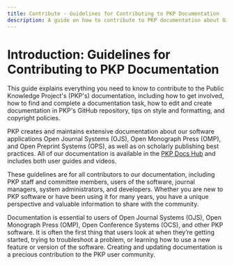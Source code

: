 ```yaml
---
title: Contribute - Guidelines for Contributing to PKP Documentation
description: A guide on how to contribute to PKP documentation about OJS, OMP, and OPS software and journal publishing best practices
---
```


# Introduction: Guidelines for Contributing to PKP Documentation

This guide explains everything you need to know to contribute to the Public Knowledge Project's (PKP's) documentation, including how to get involved, how to find and complete a documentation task, how to edit and create documentation in PKP's GitHub repository, tips on style and formatting, and copyright policies. 

PKP creates and maintains extensive documentation about our software applications Open Journal Systems (OJS), Open Monograph Press (OMP), and Open Preprint Systems (OPS), as well as on scholarly publishing best practices. All of our documentation is available in the [PKP Docs Hub](https://docs.pkp.sfu.ca/index.html) and includes both user guides and videos.

These guidelines are for all contributors to our documentation, including PKP staff and committee members, users of the software, journal managers, system administrators, and developers. Whether you are new to PKP software or have been using it for many years, you have a unique perspective and valuable information to share with the community.

Documentation is essential to users of Open Journal Systems (OJS), Open Monograph Press (OMP), Open Conference Systems (OCS), and other PKP software. It is often the first thing that users look at when they’re getting started, trying to troubleshoot a problem, or learning how to use a new feature or version of the software. Creating and updating documentation is a precious contribution to the PKP user community.
